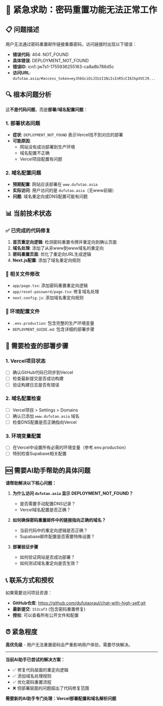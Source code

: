 # 🚨 紧急求助：密码重置功能无法正常工作

## 📋 问题描述

用户无法通过密码重置邮件链接重置密码，访问链接时出现以下错误：

- **错误代码**: 404: NOT_FOUND
- **具体错误**: DEPLOYMENT_NOT_FOUND
- **错误ID**: icn1::jw7s1-1755936255163-ca8a8b786d5c
- **访问URL**: `dufutao.asia/#access_token=eyJhbGciOiJIUzI1NiIsInR5cCI6IkpXVCJ9...`

## 🔍 根本问题分析

这**不是代码问题**，而是**部署/域名配置问题**：

### 1. 部署状态问题
- **症状**: `DEPLOYMENT_NOT_FOUND` 表示Vercel找不到对应的部署
- **可能原因**: 
  - 网站没有成功部署到生产环境
  - 域名配置不正确
  - Vercel项目配置有问题

### 2. 域名配置问题
- **预期配置**: 网站应该部署在 `www.dufutao.asia`
- **实际访问**: 用户访问的是 `dufutao.asia`（无www前缀）
- **问题**: 域名重定向或DNS配置可能有问题

## 📊 当前技术状态

### ✅ 已完成的代码修复
1. **首页重定向逻辑**: 检测密码重置令牌并重定向到确认页面
2. **域名处理**: 添加了从非www到www域名的重定向
3. **密码重置页面**: 优化了重定向URL生成逻辑
4. **Next.js配置**: 添加了域名重定向规则

### 📁 相关文件修改
- `app/page.tsx`: 添加密码重置重定向逻辑
- `app/reset-password/page.tsx`: 修复域名处理
- `next.config.js`: 添加域名重定向规则

### 🔧 环境配置文件
- `.env.production`: 包含完整的生产环境变量
- `DEPLOYMENT_GUIDE.md`: 包含详细的部署步骤

## 🚀 需要检查的部署步骤

### 1. Vercel项目状态
- [ ] 确认GitHub代码已同步到Vercel
- [ ] 检查最新提交是否成功构建
- [ ] 验证构建日志是否有错误

### 2. 域名配置检查
- [ ] Vercel项目 > Settings > Domains
- [ ] 确认已添加 `www.dufutao.asia` 域名
- [ ] 检查DNS配置是否正确指向Vercel

### 3. 环境变量配置
- [ ] 在Vercel中设置所有必需的环境变量（参考.env.production）
- [ ] 特别检查Supabase相关配置

## 🆘 需要AI助手帮助的具体问题

**请帮助解决以下核心问题：**

1. **为什么访问 `dufutao.asia` 显示 DEPLOYMENT_NOT_FOUND？**
   - 是否需要手动配置DNS记录？
   - Vercel域名配置是否正确？

2. **如何确保密码重置邮件中的链接指向正确的域名？**
   - 当前代码中的重定向逻辑是否正确？
   - Supabase邮件配置是否需要特殊设置？

3. **部署验证步骤**
   - 如何验证网站是否成功部署？
   - 如何测试域名重定向是否生效？

## 📞 联系方式和授权

如果需要访问项目资源：
- **GitHub仓库**: https://github.com/dufutaoraul/chat-with-high-self.git
- **最新提交**: `153caf3` (包含密码重置修复)
- **授权**: 可以查看所有公开文件和配置

## ⏰ 紧急程度

**高优先级** - 用户无法重置密码会严重影响用户体验，需要尽快解决。

---

**当前AI助手已尝试的解决方案：**
- ✅ 修复代码层面的重定向逻辑
- ✅ 添加域名处理规则
- ✅ 优化密码重置流程
- ❌ 但部署层面的问题超出了代码修复范围

**需要新的AI助手专门处理：Vercel部署配置和域名解析问题**